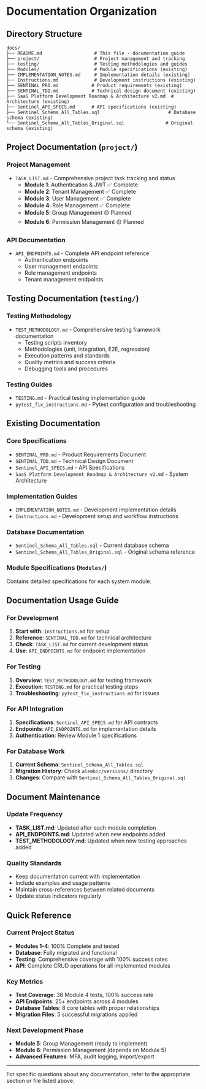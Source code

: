 # Documentation Organization

## Directory Structure

```
docs/
├── README.md                   # This file - documentation guide
├── project/                    # Project management and tracking
├── testing/                    # Testing methodologies and guides
├── Modules/                    # Module specifications (existing)
├── IMPLEMENTATION_NOTES.md     # Implementation details (existing)
├── Instructions.md             # Development instructions (existing)
├── SENTINAL_PRD.md            # Product requirements (existing)
├── SENTINAL_TDD.md            # Technical design document (existing)
├── SaaS Platform Development Roadmap & Architecture v2.md  # Architecture (existing)
├── Sentinel_API_SPECS.md      # API specifications (existing)
├── Sentinel_Schema_All_Tables.sql                         # Database schema (existing)
└── Sentinel_Schema_All_Tables_Original.sql               # Original schema (existing)
```

## Project Documentation (`project/`)

### Project Management
- `TASK_LIST.md` - Comprehensive project task tracking and status
  - **Module 1**: Authentication & JWT ✅ Complete
  - **Module 2**: Tenant Management ✅ Complete  
  - **Module 3**: User Management ✅ Complete
  - **Module 4**: Role Management ✅ Complete
  - **Module 5**: Group Management 🟡 Planned
  - **Module 6**: Permission Management 🟡 Planned

### API Documentation
- `API_ENDPOINTS.md` - Complete API endpoint reference
  - Authentication endpoints
  - User management endpoints
  - Role management endpoints
  - Tenant management endpoints

## Testing Documentation (`testing/`)

### Testing Methodology
- `TEST_METHODOLOGY.md` - Comprehensive testing framework documentation
  - Testing scripts inventory
  - Methodologies (unit, integration, E2E, regression)
  - Execution patterns and standards
  - Quality metrics and success criteria
  - Debugging tools and procedures

### Testing Guides
- `TESTING.md` - Practical testing implementation guide
- `pytest_fix_instructions.md` - Pytest configuration and troubleshooting

## Existing Documentation

### Core Specifications
- `SENTINAL_PRD.md` - Product Requirements Document
- `SENTINAL_TDD.md` - Technical Design Document
- `Sentinel_API_SPECS.md` - API Specifications
- `SaaS Platform Development Roadmap & Architecture v2.md` - System Architecture

### Implementation Guides  
- `IMPLEMENTATION_NOTES.md` - Development implementation details
- `Instructions.md` - Development setup and workflow instructions

### Database Documentation
- `Sentinel_Schema_All_Tables.sql` - Current database schema
- `Sentinel_Schema_All_Tables_Original.sql` - Original schema reference

### Module Specifications (`Modules/`)
Contains detailed specifications for each system module.

## Documentation Usage Guide

### For Development
1. **Start with**: `Instructions.md` for setup
2. **Reference**: `SENTINAL_TDD.md` for technical architecture
3. **Check**: `TASK_LIST.md` for current development status
4. **Use**: `API_ENDPOINTS.md` for endpoint implementation

### For Testing
1. **Overview**: `TEST_METHODOLOGY.md` for testing framework
2. **Execution**: `TESTING.md` for practical testing steps
3. **Troubleshooting**: `pytest_fix_instructions.md` for issues

### For API Integration
1. **Specifications**: `Sentinel_API_SPECS.md` for API contracts
2. **Endpoints**: `API_ENDPOINTS.md` for implementation details
3. **Authentication**: Review Module 1 specifications

### For Database Work
1. **Current Schema**: `Sentinel_Schema_All_Tables.sql`
2. **Migration History**: Check `alembic/versions/` directory
3. **Changes**: Compare with `Sentinel_Schema_All_Tables_Original.sql`

## Document Maintenance

### Update Frequency
- **TASK_LIST.md**: Updated after each module completion
- **API_ENDPOINTS.md**: Updated when new endpoints added
- **TEST_METHODOLOGY.md**: Updated when new testing approaches added

### Quality Standards
- Keep documentation current with implementation
- Include examples and usage patterns
- Maintain cross-references between related documents
- Update status indicators regularly

## Quick Reference

### Current Project Status
- **Modules 1-4**: 100% Complete and tested
- **Database**: Fully migrated and functional
- **Testing**: Comprehensive coverage with 100% success rates
- **API**: Complete CRUD operations for all implemented modules

### Key Metrics
- **Test Coverage**: 38 Module 4 tests, 100% success rate
- **API Endpoints**: 25+ endpoints across 4 modules
- **Database Tables**: 8 core tables with proper relationships
- **Migration Files**: 5 successful migrations applied

### Next Development Phase
- **Module 5**: Group Management (ready to implement)
- **Module 6**: Permission Management (depends on Module 5)
- **Advanced Features**: MFA, audit logging, import/export

---

For specific questions about any documentation, refer to the appropriate section or file listed above.